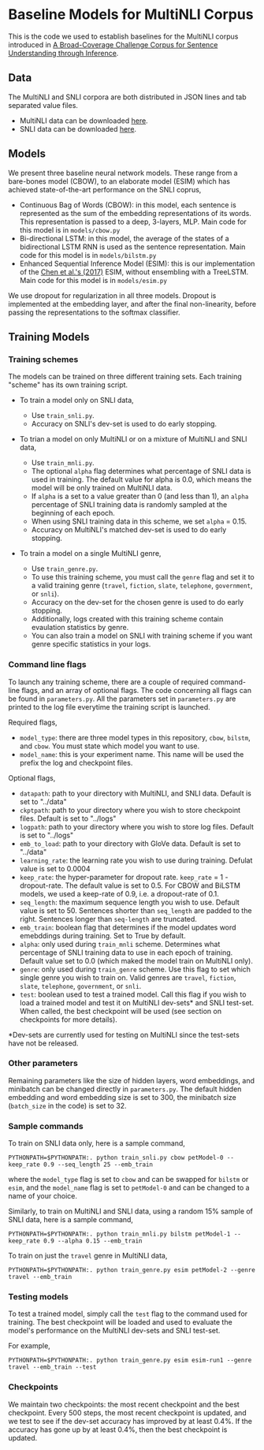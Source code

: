 # Baseline Models for MultiNLI Corpus

This is the code we used to establish baselines for the MultiNLI corpus introduced in [A Broad-Coverage Challenge Corpus for Sentence Understanding through Inference](https://arxiv.org/pdf/1704.05426.pdf).

## Data
The MultiNLI and SNLI corpora are both distributed in JSON lines and tab separated value files. 

- MultiNLI data can be downloaded [here](https://www.nyu.edu/projects/bowman/multinli/multinli_0.9.pdf).
- SNLI data can be downloaded [here](https://www.nyu.edu/projects/bowman/multinli/snli_1.0.zip).

## Models
We present three baseline neural network models. These range from a bare-bones model (CBOW), to an elaborate model (ESIM) which has achieved state-of-the-art performance on the SNLI coprus,

- Continuous Bag of Words (CBOW):  in this model, each sentence is represented as the sum of the embedding representations of its
words. This representation is passed to a deep, 3-layers, MLP. Main code for this model is in `models/cbow.py`
- Bi-directional LSTM: in this model, the average of the states of
a bidirectional LSTM RNN is used as the sentence representation. Main code for this model is in `models/bilstm.py`
- Enhanced Sequential Inference Model (ESIM): this is our implementation of the [Chen et al.'s (2017)](https://arxiv.org/pdf/1609.06038v2.pdf) ESIM, without ensembling with a TreeLSTM. Main code for this model is in `models/esim.py`

We use dropout for regularization in all three models. Dropout is implemented at the embedding layer, and after the final non-linearity, before passing the representations to the softmax classifier. 

## Training Models

### Training schemes

The models can be  trained on three different training sets. Each training "scheme" has its own training script.

- To train a model only on SNLI data, 
	- Use `train_snli.py`. 
	- Accuracy on SNLI's dev-set is used to do early stopping. 

- To trian a model on only MultiNLI or on a mixture of MultiNLI and SNLI data, 
	- Use `train_mnli.py`. 
	- The optional `alpha` flag determines what percentage of SNLI data is used in training. The default value for alpha is 0.0, which means the model will be only trained on MultiNLI data. 
	- If `alpha` is a set to a value greater than 0 (and less than 1), an `alpha` percentage of SNLI training data is randomly sampled at the beginning of each epoch. 
	- When using SNLI training data in this scheme, we set `alpha` = 0.15.
	- Accuracy on MultiNLI's matched dev-set is used to do early stopping.

- To train a model on a single MultiNLI genre, 
	- Use `train_genre.py`. 
	- To use this training scheme, you must call the `genre` flag and set it to a valid training genre (`travel`, `fiction`, `slate`, `telephone`, `government`, or `snli`). 
	- Accuracy on the dev-set for the chosen genre is used to do early stopping. 
	- Additionally, logs created with this training scheme contain evaulation statistics by genre. 
	- You can also train a model on SNLI with training scheme if you want genre specific statistics in your logs. 


### Command line flags

To launch any training scheme, there are a couple of required command-line flags, and an array of optional flags. The code concerning all flags can be found in `parameters.py`. All the parameters set in `parameters.py` are printed to the log file everytime the training script is launched. 

Required flags,

- `model_type`: there are three model types in this repository, `cbow`, `bilstm`, and `cbow`. You must state which model you want to use.
- `model_name`: this is your experiment name. This name will be used the prefix the log and checkpoint files. 

Optional flags,

- `datapath`: path to your directory with MultiNLI, and SNLI data. Default is set to "../data"
- `ckptpath`: path to your directory where you wish to store checkpoint files. Default is set to "../logs"
- `logpath`: path to your directory where you wish to store log files. Default is set to "../logs"
- `emb_to_load`: path to your directory with GloVe data. Default is set to "../data"
- `learning_rate`: the learning rate you wish to use during training. Defulat value is set to 0.0004
- `keep_rate`: the hyper-parameter for dropout rate. `keep_rate` = 1 - dropout-rate. The default value is set to 0.5. For CBOW and BiLSTM models, we used a keep-rate of 0.9, i.e. a dropout-rate of 0.1.
- `seq_length`: the maximum sequence length you wish to use. Default value is set to 50. Sentences shorter than `seq_length` are padded to the right. Sentences longer than `seq-length` are truncated. 
- `emb_train`: boolean flag that determines if the model updates word emebddings during training. Set to True by default.
- `alpha`: only used during `train_mnli` scheme. Determines what percentage of SNLI training data to use in each epoch of training. Default value set to 0.0 (which maked the model train on MultiNLI only).
- `genre`: only used during `train_genre` scheme. Use this flag to set which single genre you wish to train on. Valid genres are `travel`, `fiction`, `slate`, `telephone`, `government`, or `snli`.
- `test`: boolean used to test a trained model. Call this flag if you wish to load a trained model and test it on MultiNLI dev-sets* and SNLI test-set. When called, the best checkpoint will be used (see section on checkpoints for more details).

 
*Dev-sets are currently used for testing on MultiNLI since the test-sets have not be released. 

### Other parameters

Remaining parameters like the size of hidden layers, word embeddings, and minibatch can be changed directly in `parameters.py`. The default hidden embedding and word embedding size is set to 300, the minibatch size (`batch_size` in the code) is set to 32.

### Sample commands

To train on SNLI data only, here is a sample command,

`PYTHONPATH=$PYTHONPATH:. python train_snli.py cbow petModel-0 --keep_rate 0.9 --seq_length 25 --emb_train`

where the `model_type` flag is set to `cbow` and can be swapped for `bilstm` or `esim`, and the `model_name` flag is set to `petModel-0` and can be changed to a name of your choice.

Similarly, to train on MultiNLI and SNLI data, using a random 15% sample of SNLI data, here is a sample command,

`PYTHONPATH=$PYTHONPATH:. python train_mnli.py bilstm petModel-1 --keep_rate 0.9 --alpha 0.15 --emb_train`

To train on just the `travel` genre in MultiNLI data,

`PYTHONPATH=$PYTHONPATH:. python train_genre.py esim petModel-2 --genre travel --emb_train`

### Testing models

To test a trained model, simply call the `test` flag to the command used for training. The best checkpoint will be loaded and used to evaluate the model's performance on the MultiNLI dev-sets and SNLI test-set.

For example,

`PYTHONPATH=$PYTHONPATH:. python train_genre.py esim esim-run1 --genre travel --emb_train --test`

### Checkpoints 

We maintain two checkpoints: the most recent checkpoint and the best checkpoint. Every 500 steps, the most recent checkpoint is updated, and we test to see if the dev-set accuracy has improved by at least 0.4%. If the accuracy has gone up by at least 0.4%, then the best checkpoint is updated.

